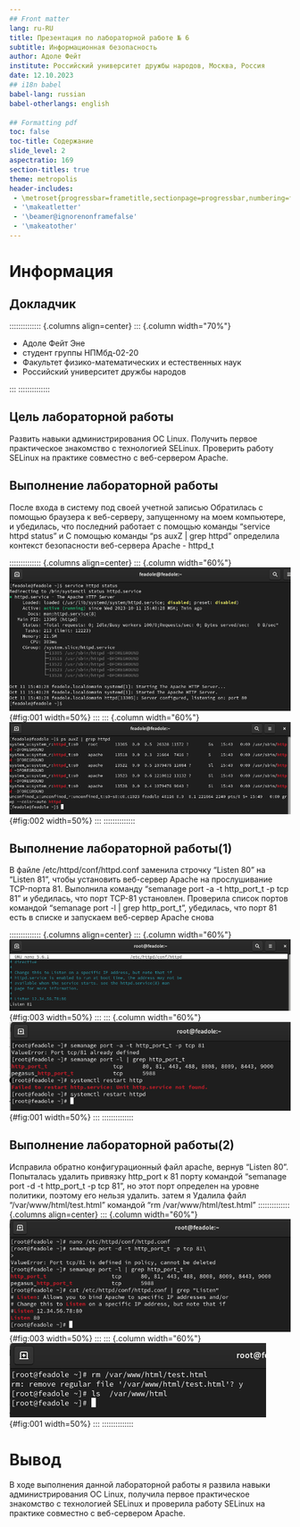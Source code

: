 ```yaml
---
## Front matter
lang: ru-RU
title: Презентация по лабораторной работе № 6
subtitle: Информационная безопасность
author: Адоле Фейт 
institute: Российский университет дружбы народов, Москва, Россия
date: 12.10.2023
## i18n babel
babel-lang: russian
babel-otherlangs: english

## Formatting pdf
toc: false
toc-title: Содержание
slide_level: 2
aspectratio: 169
section-titles: true
theme: metropolis
header-includes:
 - \metroset{progressbar=frametitle,sectionpage=progressbar,numbering=fraction}
 - '\makeatletter'
 - '\beamer@ignorenonframefalse'
 - '\makeatother'
---
```


# Информация

## Докладчик

:::::::::::::: {.columns align=center}
::: {.column width="70%"}

* Адоле Фейт Эне
* студент группы НПМбд-02-20
* Факультет физико-математических и естественных наук
* Российский университет дружбы народов


:::
::::::::::::::

## Цель лабораторной работы

Развить навыки администрирования ОС Linux. Получить первое практическое знакомство с технологией SELinux. 
Проверить работу SELinux на практике совместно с веб-сервером Apache.

## Выполнение лабораторной работы

После входа в систему под своей учетной записью Обратилась с помощью браузера к веб-серверу, запущенному на моем компьютере, 
и убедилась, что последний работает с помощью команды “service httpd
status” и С помощью команды “ps auxZ | grep httpd” определила контекст безопасности
веб-сервера Apache - httpd_t 

:::::::::::::: {.columns align=center}
::: {.column width="60%"}
![Проверка работы веб-сервера](../image/lab6.2.png){#fig:001 width=50%}
:::
::: {.column width="60%"}
![Контекст безопасности веб-сервера Apache](../image/lab6.3.png){#fig:002 width=50%}
:::
::::::::::::::


## Выполнение лабораторной работы(1)

В файле /etc/httpd/conf/httpd.conf заменила строчку “Listen 80” на “Listen 81”,
чтобы установить веб-сервер Apache на прослушивание TCP-порта 81.
Выполнила команду “semanage port -a -t http_port_t -р tcp 81” и убедилась, что
порт TCP-81 установлен. Проверила список портов командой “semanage port -l
| grep http_port_t”, убедилась, что порт 81 есть в списке и запускаем веб-сервер
Apache снова 

:::::::::::::: {.columns align=center}
::: {.column width="60%"}
![Установка веб-сервера Apache на прослушивание TCP-порта 81](../image/lab6.12.png){#fig:003 width=50%}
:::
::: {.column width="60%"}
![Проверка установки порта 81](../image/lab6.15.png){#fig:001 width=50%}
:::
::::::::::::::


## Выполнение лабораторной работы(2)

Исправила обратно конфигурационный файл apache, вернув “Listen 80”. Попыталась удалить привязку 
http_port к 81 порту командой “semanage port -d -t
http_port_t -p tcp 81”, но этот порт определен на уровне политики, поэтому его
нельзя удалить.
затем я Удалила файл “/var/www/html/test.html” командой “rm /var/www/html/test.html”
:::::::::::::: {.columns align=center}
::: {.column width="60%"}
![Возвращение Listen 80 и попытка удалить порт 81](../image/lab6.18.png){#fig:003 width=50%}
:::
::: {.column width="60%"}
![Удаление файла test.html](../image/lab6.19.png){#fig:001 width=50%}
:::
::::::::::::::


# Вывод

В ходе выполнения данной лабораторной работы я развила навыки администрирования ОС Linux, 
получила первое практическое знакомство с технологией SELinux и проверила работу SELinux на 
практике совместно с веб-сервером Apache.